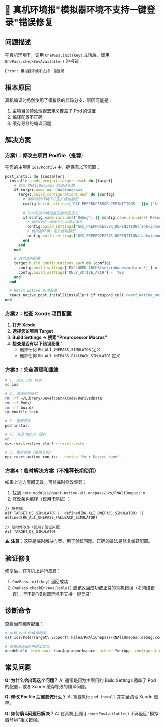 # 🚨 真机环境报"模拟器环境不支持一键登录"错误修复

## 问题描述

在真机环境下，调用 `OnePass.init(key)` 成功后，调用 `OnePass.checkEnvAvailable()` 时报错：
```
Error: 模拟器环境不支持一键登录
```

## 根本原因

真机编译时仍然使用了模拟器的代码分支，原因可能是：
1. 主项目的预处理器宏定义覆盖了 Pod 的设置
2. 编译配置不正确
3. 缓存导致的编译问题

## 解决方案

### 方案1：修改主项目 Podfile（推荐）

在您的主项目 `ios/Podfile` 中，确保有以下配置：

```ruby
post_install do |installer|
  installer.pods_project.targets.each do |target|
    # 修复 RNAliOnepass 的编译配置
    if target.name == 'RNAliOnepass'
      target.build_configurations.each do |config|
        # 确保真机环境下不定义模拟器宏
        config.build_settings['GCC_PREPROCESSOR_DEFINITIONS'] ||= ['$(inherited)']
        
        # 针对不同环境设置正确的宏定义
        if config.name.include?('Debug') || config.name.include?('Release')
          # 真机环境：确保不包含模拟器宏
          config.build_settings['GCC_PREPROCESSOR_DEFINITIONS[sdk=iphoneos*]'] = '$(inherited)'
          # 模拟器环境：定义模拟器宏
          config.build_settings['GCC_PREPROCESSOR_DEFINITIONS[sdk=iphonesimulator*]'] = '$(inherited) RN_ALI_ONEPASS_SIMULATOR=1'
        end
      end
    end
    
    # 其他通用配置
    target.build_configurations.each do |config|
      config.build_settings['EXCLUDED_ARCHS[sdk=iphonesimulator*]'] = '$(inherited) arm64'
      config.build_settings['ONLY_ACTIVE_ARCH'] = 'YES'
    end
  end
  
  # React Native 标准配置
  react_native_post_install(installer) if respond_to?(:react_native_post_install)
end
```

### 方案2：检查 Xcode 项目配置

1. **打开 Xcode**
2. **选择您的项目 Target**
3. **Build Settings → 搜索 "Preprocessor Macros"**
4. **检查是否有以下错误配置**：
   - 删除任何 `RN_ALI_ONEPASS_SIMULATOR` 定义
   - 删除任何 `RN_ALI_ONEPASS_FALLBACK_SIMULATOR` 定义

### 方案3：完全清理和重建

```bash
# 1. 进入 iOS 目录
cd ios

# 2. 清理所有缓存
rm -rf ~/Library/Developer/Xcode/DerivedData
rm -rf Pods/
rm -rf build/
rm Podfile.lock

# 3. 重新安装
pod install

# 4. 清理 Metro 缓存
cd ..
npx react-native start --reset-cache

# 5. 重新构建（使用真机）
npx react-native run-ios --device "Your Device Name"
```

### 方案4：临时解决方案（不推荐长期使用）

如果上述方案都无效，可以临时修改源码：

1. 找到 `node_modules/react-native-ali-onepass/ios/RNAliOnepass.m`
2. 修改条件编译（仅用于测试）：

```objc
// 原代码
#if TARGET_OS_SIMULATOR || defined(RN_ALI_ONEPASS_SIMULATOR) || defined(RN_ALI_ONEPASS_FALLBACK_SIMULATOR)

// 临时修改为（仅用于验证问题）
#if TARGET_OS_SIMULATOR
```

⚠️ **注意**：这只是临时解决方案，用于验证问题。正确的做法是修复编译配置。

## 验证修复

修复后，在真机上运行应该：
1. `OnePass.init(key)` 返回成功
2. `OnePass.checkEnvAvailable()` 应该返回成功或正常的真机错误（如网络错误），而不是"模拟器环境不支持一键登录"

## 诊断命令

查看当前编译配置：
```bash
# 查看 Pod 的编译配置
cat ios/Pods/Target\ Support\ Files/RNAliOnepass/RNAliOnepass.debug.xcconfig | grep GCC_PREPROCESSOR_DEFINITIONS

# 查看编译日志中的宏定义
xcodebuild -workspace YourApp.xcworkspace -scheme YourApp -configuration Debug -sdk iphoneos -showBuildSettings | grep GCC_PREPROCESSOR_DEFINITIONS
```

## 常见问题

**Q: 为什么会出现这个问题？**
A: 通常是因为主项目的 Build Settings 覆盖了 Pod 的配置，或者 Xcode 缓存导致的编译问题。

**Q: 修改 Podfile 后需要做什么？**
A: 需要执行 `pod install` 并完全清理 Xcode 缓存。

**Q: 如何确认问题已解决？**
A: 在真机上调用 `checkEnvAvailable()` 不再返回"模拟器环境"相关错误。 
